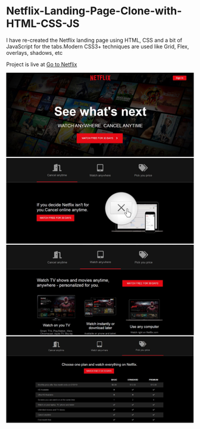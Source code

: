 # Netflix-Landing-Page-Clone-with-HTML-CSS-JS
I have re-created the Netflix landing page using HTML, CSS and a bit of JavaScript for the tabs.Modern CSS3+ techniques are used like Grid, Flex, overlays, shadows, etc

Project is live at [Go to Netflix](https://epic-banach-791be1.netlify.app/)


![](Output/Capture-1.JPG)
![](Output/Capture2.JPG)
![](Output/Capture-3.JPG)
![](Output/Capture-4.JPG)
